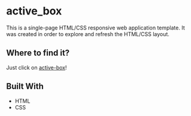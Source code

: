 # active_box

This is a single-page HTML/CSS responsive web application template. It was created in order to explore and refresh the HTML/CSS layout.

## Where to find it?

Just click on [active-box](https://kabylakee.github.io/active_box/)! 

## Built With
<ul>
    <li>HTML</li>
    <li>CSS</li>
</ul>